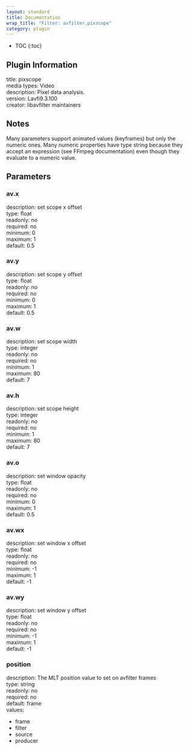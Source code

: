 ```yaml
---
layout: standard
title: Documentation
wrap_title: "Filter: avfilter.pixscope"
category: plugin
---
```

* TOC
{:toc}

## Plugin Information

title: pixscope  
media types:
Video  
description: Pixel data analysis.  
version: Lavfi9.3.100  
creator: libavfilter maintainers  

## Notes

Many parameters support animated values (keyframes) but only the numeric ones. Many numeric properties have type string because they accept an expression (see FFmpeg documentation) even though they evaluate to a numeric value.

## Parameters

### av.x

  
description:
set scope x offset  
type: float  
readonly: no  
required: no  
minimum: 0  
maximum: 1  
default: 0.5  

### av.y

  
description:
set scope y offset  
type: float  
readonly: no  
required: no  
minimum: 0  
maximum: 1  
default: 0.5  

### av.w

  
description:
set scope width  
type: integer  
readonly: no  
required: no  
minimum: 1  
maximum: 80  
default: 7  

### av.h

  
description:
set scope height  
type: integer  
readonly: no  
required: no  
minimum: 1  
maximum: 80  
default: 7  

### av.o

  
description:
set window opacity  
type: float  
readonly: no  
required: no  
minimum: 0  
maximum: 1  
default: 0.5  

### av.wx

  
description:
set window x offset  
type: float  
readonly: no  
required: no  
minimum: -1  
maximum: 1  
default: -1  

### av.wy

  
description:
set window y offset  
type: float  
readonly: no  
required: no  
minimum: -1  
maximum: 1  
default: -1  

### position

  
description:
The MLT position value to set on avfilter frames  
type: string  
readonly: no  
required: no  
default: frame  
values:  

* frame
* filter
* source
* producer

